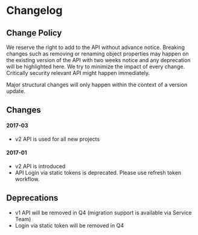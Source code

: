 # Changelog

## Change Policy

We reserve the right to add to the API without advance notice.
Breaking changes such as removing or renaming object properties may happen on the existing version of the API
with two weeks notice and any deprecation will be highlighted here. We try to minimize the impact of every change. 
Critically security relevant API might happen immediately.

Major structural changes will only happen within the context of a version update.

## Changes



#### 2017-03
* v2 API is used for all new projects


#### 2017-01
* v2 API is introduced
* API Login via static tokens is deprecated. Please use refresh token workflow.


## Deprecations
* v1 API will be removed in Q4 (migration support is available via Service Team)
* Login via static token will be removed in Q4

